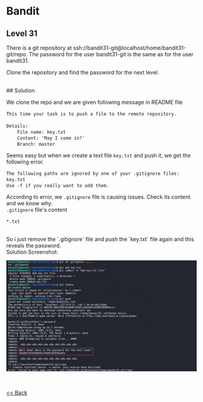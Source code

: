 # Bandit

## Level 31
There is a git repository at ssh://bandit31-git@localhost/home/bandit31-git/repo. The password for the user bandit31-git is the same as for the user bandit31.

Clone the repository and find the password for the next level.

<br/>
## Solution

We clone the repo and we are given following message in README file

```
This time your task is to push a file to the remote repository.

Details:
    File name: key.txt
    Content: 'May I come in?'
    Branch: master
```

Seems easy but when we create a text file `key.txt` and push it, we get the following error.

```
The following paths are ignored by one of your .gitignore files:
key.txt
Use -f if you really want to add them.
```

According to error, we `.gitignore` file is causing issues. Check its content and we know why.
<br/>
`.gitignore` file's content

```
*.txt
```

<br/>
So i just remove the `.gitignore` file and push the `key.txt` file again and this reveals the password.

<br/>
Solution Screenshot:

![Level 31 Image](./images/Level31.png)

<br/>

[<< Back](https://grey-fish.github.io/Bandit/index.html)





